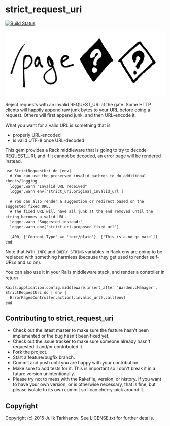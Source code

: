 # strict_request_uri

[![Build Status](https://travis-ci.org/WeTransfer/strict_request_uri.svg?branch=master)](https://travis-ci.org/WeTransfer/strict_request_uri)

![Nasty URL](images/strict_uri.png)

Reject requests with an invalid REQUEST_URI at the gate.
Some HTTP clients will happily append raw junk bytes to your URL before doing a request. Others
will first append junk, and then URL-encode it.

What you want for a valid URL is something that is

* properly URL-encoded
* is valid UTF-8 once URL-decoded

This gem provides a Rack middleware that is going to try to decode REQUEST_URI, and if it
cannot be decoded, an error page will be rendered instead.

    use StrictRequestUri do |env|
      # You can use the preserved invalid path+qs to do additional checks/logging
      logger.warn "Invalid URL received"
      logger.warn env['strict_uri.original_invalid_url']
      
      # You can also render a suggestion or redirect based on the suggested fixed URL.
      # The fixed URL will have all junk at the end removed until the string becomes a valid URL.
      logger.warn "Suggested instead:"
      logger.warn env['strict_uri.proposed_fixed_url']
      
      [400, {'Content-Type' => 'text/plain'}, ['This is a no go mate']]
    end

Note that `PATH_INFO` and `QUERY_STRING` variables in Rack env are going to be replaced
with something harmless (because they get used to render self-URLs and so on).

You can also use it in your Rails middleware stack, and render a controller in return

    Rails.application.config.middleware.insert_after 'Warden::Manager', StrictRequestUri do | env |
      ErrorPagesController.action(:invalid_url).call(env)
    end


## Contributing to strict_request_uri
 
* Check out the latest master to make sure the feature hasn't been implemented or the bug hasn't been fixed yet.
* Check out the issue tracker to make sure someone already hasn't requested it and/or contributed it.
* Fork the project.
* Start a feature/bugfix branch.
* Commit and push until you are happy with your contribution.
* Make sure to add tests for it. This is important so I don't break it in a future version unintentionally.
* Please try not to mess with the Rakefile, version, or history. If you want to have your own version, or is otherwise necessary, that is fine, but please isolate to its own commit so I can cherry-pick around it.

## Copyright

Copyright (c) 2015 Julik Tarkhanov. See LICENSE.txt for
further details.

